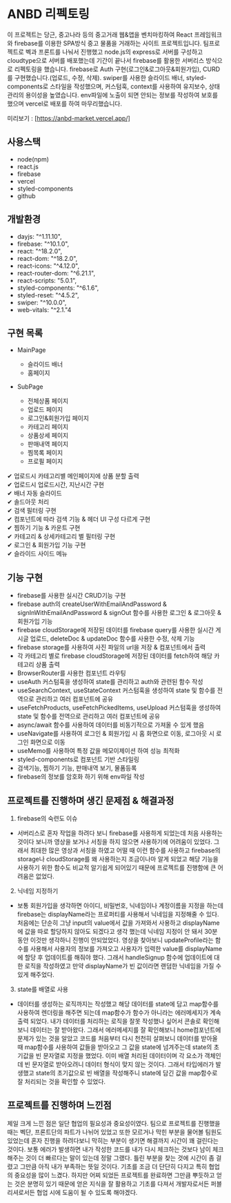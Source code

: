 # ANBD 리펙토링

이 프로젝트는 당근, 중고나라 등의 중고거래 웹&앱을 벤치마킹하여 React 프레임워크와 firebase를 이용한 SPA방식 중고 물품을 거래하는 사이트 프로젝트입니다.
팀프로젝트로 벡과 프론트를 나눠서 진행했고 node.js의 express로 서버를 구성하고 cloudtype으로 서버를 배포했는데 기간이 끝나서 firebase를 활용한 서버리스 방식으로 리펙토링을 했습니다.
firebase로 Auth 구현(로그인&로그아웃&회원가입), CURD를 구현했습니다.(업로드, 수정, 삭제).
swiper를 사용한 슬라이드 배너, styled-components로 스타일을 작성했으며, 커스텀훅, context를 사용하여 유지보수, 상태관리의 용이성을 높였습니다.
env파일에 노출이 되면 안되는 정보를 작성하여 보호를 했으며 vercel로 배포를 하여 마무리했습니다.

미리보기 : [https://anbd-market.vercel.app/]

## 사용스택

-   node(npm)
-   react.js
-   firebase
-   vercel
-   styled-components
-   github

## 개발환경

-   dayjs: "^1.11.10",
-   firebase: "^10.1.0",
-   react: "^18.2.0",
-   react-dom: "^18.2.0",
-   react-icons: "^4.12.0",
-   react-router-dom: "^6.21.1",
-   react-scripts: "5.0.1",
-   styled-components: "^6.1.6",
-   styled-reset: "^4.5.2",
-   swiper: "^10.0.0",
-   web-vitals: "^2.1."4

## 구현 목록

-   MainPage

    -   슬라이드 배너
    -   홈페이지

-   SubPage

    -   전체상품 페이지
    -   업로드 페이지
    -   로그인&회원가입 페이지
    -   카테고리 페이지
    -   상품상세 페이지
    -   판매내역 페이지
    -   찜목록 페이지
    -   프로필 페이지

✔ 업로드시 카테고리별 메인페이지에 상품 분할 출력 <br>
✔ 업로드시 업로드시간, 지난시간 구현 <br>
✔ 배너 자동 슬라이드<br>
✔ 솔드아웃 처리<br>
✔ 검색 필터링 구현<br>
✔ 컴포넌트에 따라 검색 기능 & 헤더 UI 구성 다르게 구현<br>
✔ 찜하기 기능 & 카운트 구현<br>
✔ 카테고리 & 상세카테고리 별 필터링 구현<br>
✔ 로그인 & 회원가입 기능 구현<br>
✔ 슬라이드 사이드 메뉴<br>

## 기능 구현

-   firebase를 사용한 실시간 CRUD기능 구현
-   firebase auth의 createUserWithEmailAndPassword & signInWithEmailAndPassword & signOut 함수를 사용한 로그인 & 로그아웃 & 회원가입 기능
-   firebase cloudStorage에 저장된 데이터를 firebase query를 사용한 실시간 게시글 업로드, deleteDoc & updateDoc 함수를 사용한 수정, 삭제 기능
-   firebase storage를 사용하여 사진 파일의 url을 저장 & 컴포넌트에서 출력
-   각 카테고리 별로 firebase cloudStorage에 저장된 데이터를 fetch하여 해당 카테고리 상품 출력
-   BrowserRouter를 사용한 컴포넌트 라우팅
-   useAuth 커스텀훅을 생성하여 state를 관리하고 auth와 관련된 함수 작성
-   useSearchContext, useStateContext 커스텀훅을 생성하여 state 및 함수를 전역으로 관리하고 여러 컴포넌트에 공유
-   useFetchProducts, useFetchPickedItems, useUpload 커스텀훅을 생성하여 state 및 함수를 전역으로 관리하고 여러 컴포넌트에 공유
-   async/await 함수를 사용하여 데이터를 비동기적으로 가져올 수 있게 했음
-   useNavigate를 사용하여 로그인 & 회원가입 시 홈 화면으로 이동, 로그아웃 시 로그인 화면으로 이동
-   useMemo를 사용하여 특정 값을 메모이제이션 하여 성능 최적화
-   styled-components로 컴포넌트 기반 스타일링
-   검색기능, 찜하기 기능, 판매내역 보기, 물품등록
-   firebase의 정보를 암호화 하기 위해 env파일 작성

## 프로젝트를 진행하며 생긴 문제점 & 해결과정

1. firebase의 숙련도 이슈

-   서버리스로 혼자 작업을 하려다 보니 firebase를 사용하게 되었는데 처음 사용하는 것이다 보니까 영상을 보거나 서칭을 하지 않으면 사용하기에 어려움이 있었다.
    그래서 최대한 많은 영상과 서칭을 하였고 어떨 때 이런 함수를 사용하고 firebase의 storage나 cloudStorage를 왜 사용하는지 조금이나마 알게 되었고 해당 기능을 사용하기 위한 함수도 비교적 알기쉽게 되어있기 때문에 프로젝트를 진행함에 큰 어려움은 없었다.

2. 닉네임 지정하기

-   보통 회원가입을 생각하면 아이디, 비밀번호, 닉네임이나 계정이름을 지정을 하는데 firebase는 displayName라는 프로퍼티를 사용해서 닉네임을 지정해줄 수 있다. 처음에는 단순히 그냥 input의 value에서 값을 가져와서 사용하고 displayName에 값을 따로 할당하지 않아도 되겠다고 생각 했는데 닉네임 지정이 안 돼서 30분 동안 이것만 생각하니 진행이 안되었었다. 영상을 찾아보니 updateProfile라는 함수를 사용해서 사용자의 정보를 가져오고 사용자가 입력한 value를 displayName에 할당 후 업데이트를 해줘야 했다. 그래서 handleSignup 함수에 업데이트에 대한 로직을 작성하였고 만약 displayName가 빈 값이라면 랜덤한 닉네임을 가질 수 있게 해주었다.

3. state를 배열로 사용

-   데이터를 생성하는 로직까지는 작성했고 해당 데이터를 state에 담고 map함수를 사용하여 렌더링을 해주면 되는데 map함수가 함수가 아니라는 에러메세지가 계속 출력 되었다. 내가 데이터를 처리하는 로직을 잘못 작성했나 싶어서 콘솔로 확인해보니 데이터는 잘 받아왔다. 그래서 에러메세지를 잘 확인해보니 home컴포넌트에 문제가 있는 것을 알았고 코드를 처음부터 다시 천천히 살펴보니 데이터를 받아올 때 map함수를 사용하여 값들을 받아오고 그 값을 state에 넘겨주는데 state의 초기값을 빈 문자열로 지정을 했었다. 이미 배열 처리된 데이터이며 각 요소가 객체인데 빈 문자열로 받아오려니 데이터 형식이 맞지 않는 것이다. 그래서 타입에러가 발생했고 state의 초기값으로 빈 배열을 작성해주니 state에 담긴 값을 map함수로 잘 처리되는 것을 확인할 수 있었다.

## 프로젝트를 진행하며 느낀점

제일 크게 느낀 점은 일단 협업의 필요성과 중요성이였다. 팀으로 프로젝트를 진행했을 때는 벡단, 프론트단의 파트가 나뉘어 있었고 또한 모르거나 막힌 부분을 물어볼 팀원도 있었는데 혼자 진행을 하려다보니 막히는 부분이 생기면 해결까지 시간이 꽤 걸린다는 것이다. 보통 에러가 발생하면 내가 작성한 코드를 내가 다시 체크하는 것보다 남이 체크해주는 것이 더 빠르다는 말이 있는데 정말 그랬다. 틀린 부분을 찾는 것에 시간이 좀 걸렸고 그만큼 아직 내가 부족하는 뜻일 것이다. 기초를 조금 더 단단히 다지고 특히 협업의 중요성을 많이 느겼다. 하지만 어찌 되었든 프로젝트를 완료하면 그만큼 뿌듯하고 얻는 것은 분명히 있기 때문에 얻은 지식을 잘 활용하고 기초를 다져서 개발자로서든 퍼블리셔로서든 협업 시에 도움이 될 수 있도록 해야겠다.
